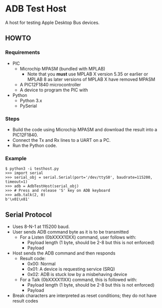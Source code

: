 # ADB Test Host

A host for testing Apple Desktop Bus devices.

## HOWTO

### Requirements

* PIC
   * Microchip MPASM (bundled with MPLAB)
      * Note that you **must** use MPLAB X version 5.35 or earlier or MPLAB 8 as later versions of MPLAB X have removed MPASM
   * A PIC12F1840 microcontroller
   * A device to program the PIC with
* Python
   * Python 3.x
   * PySerial

### Steps

* Build the code using Microchip MPASM and download the result into a PIC12F1840.
* Connect the Tx and Rx lines to a UART on a PC.
* Run the Python code.

### Example

```
$ python3 -i testhost.py
>>> import serial
>>> serial_obj = serial.Serial(port='/dev/ttyS0', baudrate=115200, timeout=1)
>>> adb = AdbTestHost(serial_obj)
>>> # Press and release 'S' key on ADB keyboard
>>> adb.talk(2, 0)
b'\x01\x81'
```

## Serial Protocol

* Uses 8-N-1 at 115200 baud.
* User sends ADB command byte as it is to be transmitted
   * For a Listen (0bXXXX10XX) command, user follows with:
      * Payload length (1 byte, should be 2-8 but this is not enforced)
      * Payload
* Host sends the ADB command and then responds
   * Result code:
      * 0x00: Normal
      * 0x01: A device is requesting service (SRQ)
      * 0x02: ADB is stuck low by a misbehaving device
   * For a Talk (0bXXXX11XX) command, this is followed with:
      * Payload length (1 byte, should be 2-8 but this is not enforced)
      * Payload
* Break characters are interpreted as reset conditions; they do not have result codes
